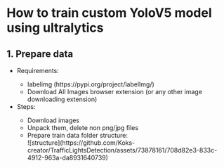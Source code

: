 # How to train custom YoloV5 model using ultralytics

<h2>1. Prepare data</h2>
<ul>
  <li>Requirements:</li>
  <ul>
    <li>labelimg (https://pypi.org/project/labelImg/)</li>
    <li>Download All Images browser extension (or any other image downloading extension)</li>
  </ul>
  <li>Steps:</li>
  <ul>
    <li>Download images</li>
    <li>Unpack them, delete non png/jpg files</li>
    <li>Prepare train data folder structure:</li>
      ![structure](https://github.com/Koks-creator/TrafficLightsDetection/assets/73878161/708d82e3-833c-4912-963a-da8931640739)
  </ul>
</ul>
